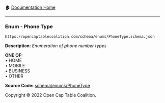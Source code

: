 :house: [Documentation Home](../../../)

---

### Enum - Phone Type

`https://opencaptablecoalition.com/schema/enums/PhoneType.schema.json`

**Description:** _Enumeration of phone number types_

**ONE OF:**</br>&bull; HOME </br>&bull; MOBILE </br>&bull; BUSINESS </br>&bull; OTHER

**Source Code:** [schema/enums/PhoneType](../../../schema/enums/PhoneType.schema.json)

Copyright © 2022 Open Cap Table Coalition.
